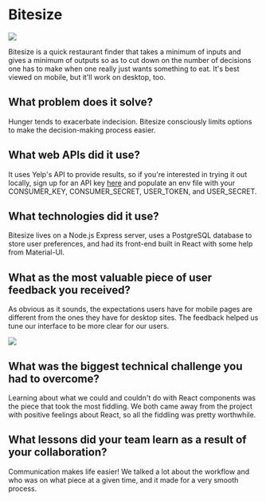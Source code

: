 # Bitesize
![](screenshots/searchdemo.gif)

Bitesize is a quick restaurant finder that takes a minimum of inputs and gives a minimum of outputs so as to cut down on the number of decisions one has to make when one really just wants something to eat. It's best viewed on mobile, but it'll work on desktop, too.

## What problem does it solve?
Hunger tends to exacerbate indecision. Bitesize consciously limits options to make the decision-making process easier.  

## What web APIs did it use?
It uses Yelp's API to provide results, so if you're interested in trying it out locally, sign up for an API key [here](https://www.yelp.com/developers/) and populate an env file with your CONSUMER_KEY, CONSUMER_SECRET, USER_TOKEN, and USER_SECRET.

## What technologies did it use?
Bitesize lives on a Node.js Express server, uses a PostgreSQL database to store user preferences, and had its front-end built in React with some help from Material-UI.

## What as the most valuable piece of user feedback you received?
As obvious as it sounds, the expectations users have for mobile pages are different from the ones they have for desktop sites. The feedback helped us tune our interface to be more clear for our users.

![](screenshots/menudemo.gif)

## What was the biggest technical challenge you had to overcome?
Learning about what we could and couldn't do with React components was the piece that took the most fiddling. We both came away from the project with positive feelings about React, so all the fiddling was pretty worthwhile.

## What lessons did your team learn as a result of your collaboration?
Communication makes life easier! We talked a lot about the workflow and who was on what piece at a given time, and it made for a very smooth process.
